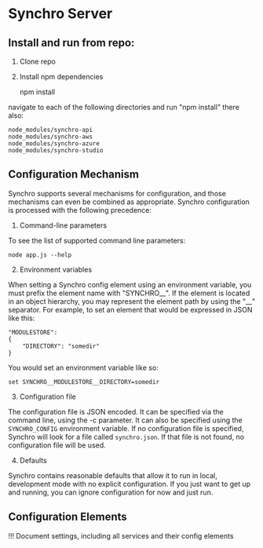 ﻿# Synchro Server

## Install and run from repo:

1) Clone repo

2) Install npm dependencies

    npm install

navigate to each of the following directories and run "npm install" there also:

    node_modules/synchro-api
    node_modules/synchro-aws
    node_modules/synchro-azure
    node_modules/synchro-studio

## Configuration Mechanism

Synchro supports several mechanisms for configuration, and those mechanisms can even be combined as appropriate.  Synchro configuration is processed with the following precedence:

1) Command-line parameters

To see the list of supported command line parameters:

    node app.js --help

2) Environment variables

When setting a Synchro config element using an environment variable, you must prefix the element name with "SYNCHRO__".  If the element is located in an object hierarchy, you may represent the element path by using the "__" separator.  For example, to set an element that would be expressed in JSON like this:

    "MODULESTORE":
    {
    	"DIRECTORY": "somedir"
    }

You would set an environment variable like so:

    set SYNCHRO__MODULESTORE__DIRECTORY=somedir

3) Configuration file

The configuration file is JSON encoded.  It can be specified via the command line, using the -c parameter.  It can also be specified using the `SYNCHRO_CONFIG` environment variable.  If no configuration file is specified, Synchro will look for a file called `synchro.json`.  If that file is not found, no configuration file will be used.

4) Defaults

Synchro contains reasonable defaults that allow it to run in local, development mode with no explicit configuration.  If you just want to get up and running, you can ignore configuration for now and just run.

## Configuration Elements

!!! Document settings, including all services and their config elements
